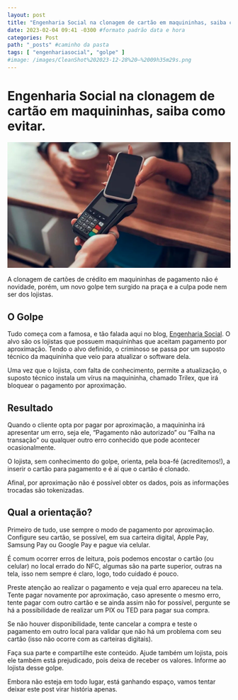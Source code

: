```yaml
---
layout: post
title: "Engenharia Social na clonagem de cartão em maquininhas, saiba como evitar." #titulo para a barra de enderecos
date: 2023-02-04 09:41 -0300 #formato padrão data e hora
categories: Post
path: "_posts" #caminho da pasta
tags: [ "engenhariasocial", "golpe" ]
#image: /images/CleanShot%202023-12-28%20—%2009h35m29s.png
---
```


# Engenharia Social na clonagem de cartão em maquininhas, saiba como evitar.
![](/images/maquininhadecartao.png)

A clonagem de cartões de crédito em maquininhas de pagamento não é novidade, porém, um novo golpe tem surgido na praça e a culpa pode nem ser dos lojistas.

## O Golpe

Tudo começa com a famosa, e tão falada aqui no blog, [Engenharia Social](https://gustavosaez.github.io/tag/engenhariasocial). O alvo são os lojistas que possuem maquininhas que aceitam pagamento por aproximação. Tendo o alvo definido, o criminoso se passa por um suposto técnico da maquininha que veio para atualizar o software dela.

Uma vez que o lojista, com falta de conhecimento, permite a atualização, o suposto técnico instala um vírus na maquininha, chamado Trilex, que irá bloquear o pagamento por aproximação.

## Resultado

Quando o cliente opta por pagar por aproximação, a maquininha irá apresentar um erro, seja ele, “Pagamento não autorizado” ou “Falha na transação” ou qualquer outro erro conhecido que pode acontecer ocasionalmente.

O lojista, sem conhecimento do golpe, orienta, pela boa-fé (acreditemos!), a inserir o cartão para pagamento e é aí que o cartão é clonado.

Afinal, por aproximação não é possível obter os dados, pois as informações trocadas são tokenizadas.

## Qual a orientação?

Primeiro de tudo, use sempre o modo de pagamento por aproximação. Configure seu cartão, se possível, em sua carteira digital, Apple Pay, Samsung Pay ou Google Pay e pague via celular.

É comum ocorrer erros de leitura, pois podemos encostar o cartão (ou celular) no local errado do NFC, algumas são na parte superior, outras na tela, isso nem sempre é claro, logo, todo cuidado é pouco.

Preste atenção ao realizar o pagamento e veja qual erro apareceu na tela. Tente pagar novamente por aproximação, caso apresente o mesmo erro, tente pagar com outro cartão e se ainda assim não for possível, pergunte se há a possibilidade de realizar um PIX ou TED para pagar sua compra.

Se não houver disponibilidade, tente cancelar a compra e teste o pagamento em outro local para validar que não há um problema com seu cartão (isso não ocorre com as carteiras digitais).

Faça sua parte e compartilhe este conteúdo. Ajude também um lojista, pois ele também está prejudicado, pois deixa de receber os valores. Informe ao lojista desse golpe.

Embora não esteja em todo lugar, está ganhando espaço, vamos tentar deixar este post virar história apenas.